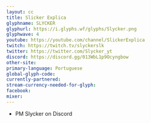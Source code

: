 ```yaml
---
layout: cc
title: Slicker Explica
glyphname: SLYCKER
glyphurl: https://i.glyphs.wf/glyphs/Slycker.png
glyphwave: 4
youtube: https://youtube.com/channel/SlickerExplica
twitch: https://twitch.tv/slyckerslk
twitter: https://twitter.com/Slycker_yt
discord: https://discord.gg/013WbL1p9Ocyngbow
other-site: 
primary-language: Portuguese
global-glyph-code: 
currently-partnered: 
stream-currency-needed-for-glyph: 
facebook: 
mixer: 
---
```

* PM Slycker on Discord
